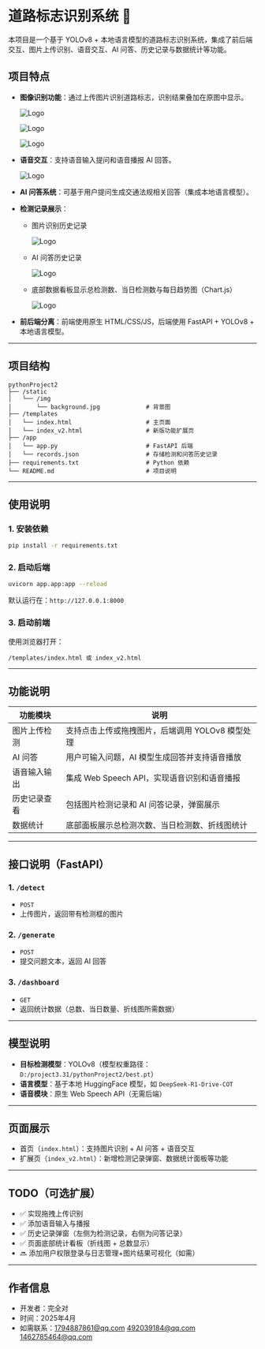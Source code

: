 # 道路标志识别系统 🚦

本项目是一个基于 YOLOv8 + 本地语言模型的道路标志识别系统，集成了前后端交互、图片上传识别、语音交互、AI 问答、历史记录与数据统计等功能。

## 项目特点

- **图像识别功能**：通过上传图片识别道路标志，识别结果叠加在原图中显示。

  ![Logo](https://github.com/swicx/Practical-training/blob/main/in/1.png)


   ![Logo](https://github.com/swicx/Practical-training/blob/main/in/2.png)

   ![Logo](https://github.com/swicx/Practical-training/blob/main/in/3.png)

- **语音交互**：支持语音输入提问和语音播报 AI 回答。

   ![Logo](https://github.com/swicx/Practical-training/blob/main/in/4.png)

- **AI 问答系统**：可基于用户提问生成交通法规相关回答（集成本地语言模型）。

- **检测记录展示**：
  
  - 图片识别历史记录
  
     ![Logo](https://github.com/swicx/Practical-training/blob/main/in/5.png)
  
  - AI 问答历史记录
  
    ![Logo](https://github.com/swicx/Practical-training/blob/main/in/6.png)
  
  - 底部数据看板显示总检测数、当日检测数与每日趋势图（Chart.js）
  
    ![Logo](https://github.com/swicx/Practical-training/blob/main/in/7.png)
  
- **前后端分离**：前端使用原生 HTML/CSS/JS，后端使用 FastAPI + YOLOv8 + 本地语言模型。

---

## 项目结构

```
pythonProject2
├── /static
│   └── /img
│       └── background.jpg             # 背景图
├── /templates
│   └── index.html                     # 主页面
│   └── index_v2.html                  # 新版功能扩展页
├── /app
│   └── app.py                         # FastAPI 后端
│   └── records.json                   # 存储检测和问答历史记录
├── requirements.txt                   # Python 依赖
└── README.md                          # 项目说明
```

---

##  使用说明

### 1. 安装依赖

```bash
pip install -r requirements.txt
```

### 2. 启动后端

```bash
uvicorn app.app:app --reload
```

默认运行在：`http://127.0.0.1:8000`

### 3. 启动前端

使用浏览器打开：

```
/templates/index.html 或 index_v2.html
```

---

## 功能说明

| 功能模块     | 说明                                             |
| ------------ | ------------------------------------------------ |
| 图片上传检测 | 支持点击上传或拖拽图片，后端调用 YOLOv8 模型处理 |
| AI 问答      | 用户可输入问题，AI 模型生成回答并支持语音播放    |
| 语音输入输出 | 集成 Web Speech API，实现语音识别和语音播报      |
| 历史记录查看 | 包括图片检测记录和 AI 问答记录，弹窗展示         |
| 数据统计     | 底部面板展示总检测次数、当日检测数、折线图统计   |

---

##  接口说明（FastAPI）

### 1. `/detect`  
- `POST`
- 上传图片，返回带有检测框的图片

### 2. `/generate`  
- `POST`
- 提交问题文本，返回 AI 回答

### 3. `/dashboard`
- `GET`
- 返回统计数据（总数、当日数量、折线图所需数据）

---

##  模型说明

- **目标检测模型**：YOLOv8（模型权重路径：`D:/project3.31/pythonProject2/best.pt`）
- **语言模型**：基于本地 HuggingFace 模型，如 `DeepSeek-R1-Drive-COT`
- **语音模块**：原生 Web Speech API（无需后端）

---

## 页面展示

- 首页（`index.html`）：支持图片识别 + AI 问答 + 语音交互  
- 扩展页（`index_v2.html`）：新增检测记录弹窗、数据统计面板等功能

---

##  TODO（可选扩展）

- ✅ 实现拖拽上传识别
- ✅ 添加语音输入与播报
- ✅ 历史记录弹窗（左侧为检测记录，右侧为问答记录）
- ✅ 页面底部统计看板（折线图 + 总数显示）
- 🔜 添加用户权限登录与日志管理+图片结果可视化（如需）

---

##  作者信息

-  开发者：完全对
- 时间：2025年4月
- 如需联系：1794887861@qq.com 492039184@qq.com 1462785464@qq.com
